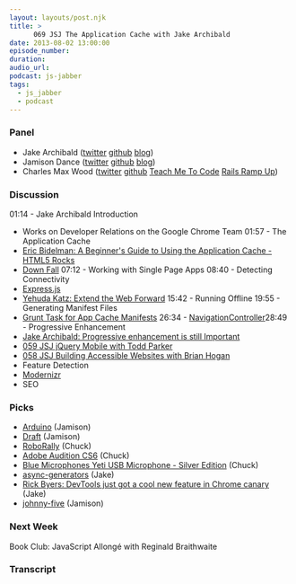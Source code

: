 ```yaml
---
layout: layouts/post.njk
title: >
      069 JSJ The Application Cache with Jake Archibald
date: 2013-08-02 13:00:00
episode_number: 
duration: 
audio_url: 
podcast: js-jabber
tags: 
  - js_jabber
  - podcast
---
```


### Panel

- Jake Archibald ([twitter](https://twitter.com/jaffathecake) [github](https://github.com/jakearchibald) [blog](http://jakearchibald.com/))
- Jamison Dance ([twitter](http://twitter.com/jergason) [github](https://github.com/jergason) [blog](http://jamisondance.com/))
- Charles Max Wood ([twitter](http://twitter.com/cmaxw) [github](https://github.com/cmaxw) [Teach Me To Code](http://teachmetocode.com/) [Rails Ramp Up](http://railsrampup.com/))

### Discussion
01:14 - Jake Archibald Introduction
- Works on Developer Relations on the Google Chrome Team
01:57 - The Application Cache
- [Eric Bidelman: A Beginner's Guide to Using the Application Cache - HTML5 Rocks](http://www.html5rocks.com/en/tutorials/appcache/beginner/)
- [Down Fall](http://boardgamegeek.com/boardgame/1099/down-fall)
07:12 - Working with Single Page Apps 08:40 - Detecting Connectivity
- [Express.js](http://expressjs.com/)
- [Yehuda Katz: Extend the Web Forward](http://yehudakatz.com/2013/05/21/extend-the-web-forward/)
15:42 - Running Offline 19:55 - Generating Manifest Files
- [Grunt Task for App Cache Manifests](https://github.com/gunta/grunt-manifest)
26:34 - [NavigationController](https://github.com/slightlyoff/NavigationController/)28:49 - Progressive Enhancement
- [Jake Archibald: Progressive enhancement is still Important](http://jakearchibald.com/2013/progressive-enhancement-still-important/)
- [059 JSJ jQuery Mobile with Todd Parker](http://javascriptjabber.com/059-jsj-jquery-mobile-with-todd-parker/)
- [058 JSJ Building Accessible Websites with Brian Hogan](http://javascriptjabber.com/058-jsj-building-accessible-websites-with-brian-hogan/)
- Feature Detection
- [Modernizr](http://modernizr.com/)
- SEO

### Picks

- [Arduino](http://arduino.cc/) (Jamison)
- [Draft](http://draftin.com/) (Jamison)
- [RoboRally](http://www.wizards.com/default.asp?x=ah/prod/roborally) (Chuck)
- [Adobe Audition CS6](http://www.amazon.com/gp/product/B007PMNVWA/ref=as_li_qf_sp_asin_il_tl?ie=UTF8&camp=1789&creative=9325&creativeASIN=B007PMNVWA&linkCode=as2&tag=chamaxwoo-20) (Chuck)
- [Blue Microphones Yeti USB Microphone - Silver Edition](http://www.amazon.com/gp/product/B002VA464S/ref=as_li_qf_sp_asin_il_tl?ie=UTF8&camp=1789&creative=9325&creativeASIN=B002VA464S&linkCode=as2&tag=chamaxwoo-20) (Chuck)
- [async-generators](https://github.com/kriskowal/q/tree/master/examples/async-generators) (Jake)
- [Rick Byers: DevTools just got a cool new feature in Chrome canary](https://plus.google.com/115788095648461403871/posts/LXKEENhnQSD) (Jake)
- [johnny-five](https://github.com/rwldrn/johnny-five) (Jamison)

### Next Week
Book Club: JavaScript Allongé with Reginald Braithwaite

### Transcript


